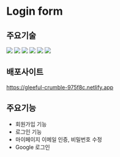 # Login form

## 주요기술

<img src="https://img.shields.io/badge/HTML5-red?style=flat&logo=HTML5&logoColor=white"/>
<img src="https://img.shields.io/badge/CSS3-blue?style=flat&logo=CSS3&logoColor=white"/>
<img src="https://img.shields.io/badge/JavaScript-yellow?style=flat&logo=JavaScript&logoColor=white"/> 
<img src="https://img.shields.io/badge/React-61DAFB?style=flat&logo=React&logoColor=white"/>
<img src="https://img.shields.io/badge/Firebase-FFCA28?style=flat&logo=Firebase&logoColor=white"/> 
<img src="https://img.shields.io/badge/Redux-764ABC?style=flat&logo=Redux&logoColor=white">

## 배포사이트

https://gleeful-crumble-975f8c.netlify.app

## 주요기능

- 회원가입 기능
- 로그인 기능
- 마이페이지 이메일 인증, 비밀번호 수정
- Google 로그인
